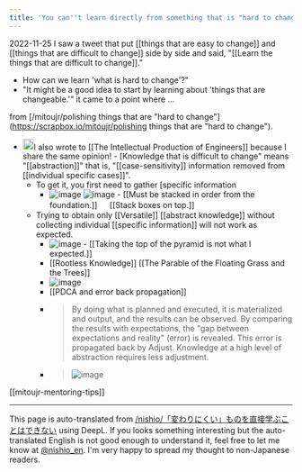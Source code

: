 ```yaml
---
title: 'You can''t learn directly from something that is "hard to change."'
---
```


2022-11-25
I saw a tweet that put [[things that are easy to change]] and [[things that are difficult to change]] side by side and said, "[[Learn the things that are difficult to change]]."
- How can we learn 'what is hard to change'?"
- "It might be a good idea to start by learning about 'things that are changeable.'"
it came to a point where ...

from [/mitoujr/polishing things that are "hard to change"](https://scrapbox.io/mitoujr/polishing things that are "hard to change").
- <img src='https://scrapbox.io/api/pages/mitoujr/nishio/icon' alt='/mitoujr/nishio.icon' height="19.5"/>I also wrote to [[The Intellectual Production of Engineers]] because I share the same opinion!
        - [Knowledge that is difficult to change" means "[[abstraction]]" that is, "[[case-sensitivity]] information removed from [[individual specific cases]]".
    - To get it, you first need to gather [specific information
        - ![image](https://gyazo.com/44b704705ba502dc65657bdd1fae8afe/thumb/1000)		![image](https://gyazo.com/118c382ac0863769b24ce9e0e1253065/thumb/1000)
                - [[Must be stacked in order from the foundation.]] 　 [[Stack boxes on top.]]
    - Trying to obtain only [[Versatile]] [[abstract knowledge]] without collecting individual [[specific information]] will not work as expected.
        - ![image](https://scrapbox.io/files/6380d5a83b4548001dd4323b.png)
                - [[Taking the top of the pyramid is not what I expected.]]
        - [[Rootless Knowledge]]   [[The Parable of the Floating Grass and the Trees]]
        - ![image](https://gyazo.com/792914b315b1c641276973c5deac9624/thumb/1000)
        - [[PDCA and error back propagation]]
        - > By doing what is planned and executed, it is materialized and output, and the results can be observed. By comparing the results with expectations, the "gap between expectations and reality" (error) is revealed. This error is propagated back by Adjust. Knowledge at a high level of abstraction requires less adjustment.
        - > ![image](https://scrapbox.io/files/6380d5b92959a5001ed1ac96.png)

[[mitoujr-mentoring-tips]]

---
This page is auto-translated from [/nishio/「変わりにくい」ものを直接学ぶことはできない](https://scrapbox.io/nishio/「変わりにくい」ものを直接学ぶことはできない) using DeepL. If you looks something interesting but the auto-translated English is not good enough to understand it, feel free to let me know at [@nishio_en](https://twitter.com/nishio_en). I'm very happy to spread my thought to non-Japanese readers.